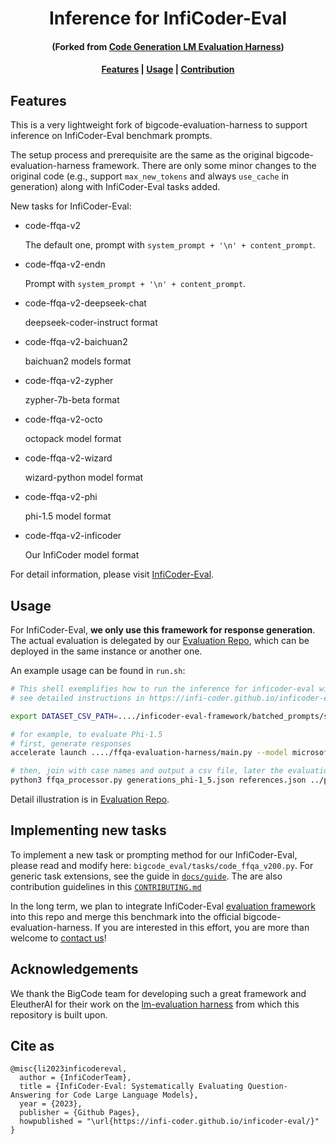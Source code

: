 <h1 align="center">Inference for InfiCoder-Eval</h1>

<h4 align="center">(Forked from <a href="https://github.com/bigcode-project/bigcode-evaluation-harness">Code Generation LM Evaluation Harness</a>)</h1>


<h4 align="center">
    <p>
        <a href="#features">Features</a> |
        <a href="#setup">Usage</a> |
        <a href="#implementing-new-tasks">Contribution</a>
    <p>
</h4>

## Features
This is a very lightweight fork of bigcode-evaluation-harness to support inference on InfiCoder-Eval benchmark prompts.

The setup process and prerequisite are the same as the original bigcode-evaluation-harness framework. There are only some minor changes to the original code (e.g., support `max_new_tokens` and always `use_cache` in generation) along with InfiCoder-Eval tasks added.

New tasks for InfiCoder-Eval:

- code-ffqa-v2 

    The default one, prompt with `system_prompt + '\n' + content_prompt`.
    
- code-ffqa-v2-endn

    Prompt with `system_prompt + '\n' + content_prompt`.

- code-ffqa-v2-deepseek-chat 

    deepseek-coder-instruct format

- code-ffqa-v2-baichuan2
    
    baichuan2 models format 

- code-ffqa-v2-zypher

    zypher-7b-beta format

- code-ffqa-v2-octo 

    octopack model format

- code-ffqa-v2-wizard

    wizard-python model format

- code-ffqa-v2-phi 
    
    phi-1.5 model format

- code-ffqa-v2-inficoder

    Our InfiCoder model format

For detail information, please visit [InfiCoder-Eval](https://infi-coder.github.io/inficoder-eval/).

## Usage

For InfiCoder-Eval, **we only use this framework for response generation**. The actual evaluation is delegated by our [Evaluation Repo](https://github.com/infi-coder/inficoder-eval-framework), which can be deployed in the same instance or another one.

An example usage can be found in `run.sh`:

```bash
# This shell exemplifies how to run the inference for inficoder-eval with this repo
# see detailed instructions in https://infi-coder.github.io/inficoder-eval/

export DATASET_CSV_PATH=..../inficoder-eval-framework/batched_prompts/suite_v2.0.0_dev.csv

# for example, to evaluate Phi-1.5
# first, generate responses
accelerate launch ..../ffqa-evaluation-harness/main.py --model microsoft/phi-1_5 --tasks code-ffqa-v2-phi --batch_size 16 --precision bf16 --n_samples 30 --do_sample True --temperature 0.2 --top_p 0.9 --save_generations --save_references --trust_remote_code --generation_only --max_length_generation 2048 --save_generations_path generations_phi-1_5.json --eos='<|endoftext|>'

# then, join with case names and output a csv file, later the evaluation framework can process
python3 ffqa_processor.py generations_phi-1_5.json references.json ../phi-1_5_output.csv --eos '<|endoftext|>'
```

Detail illustration is in [Evaluation Repo](https://github.com/infi-coder/inficoder-eval-framework).


## Implementing new tasks
To implement a new task or prompting method for our InfiCoder-Eval, please read and modify here: `bigcode_eval/tasks/code_ffqa_v200.py`. For generic task extensions, see the guide in [`docs/guide`](https://github.com/bigcode-project/bigcode-evaluation-harness/blob/main/docs/guide.md). The are also contribution guidelines in this [`CONTRIBUTING.md`](https://github.com/bigcode-project/bigcode-evaluation-harness/blob/main/CONTRIBUTING.md)

In the long term, we plan to integrate InfiCoder-Eval [evaluation framework](https://github.com/infi-coder/inficoder-eval-framework) into this repo and merge this benchmark into the official bigcode-evaluation-harness. If you are interested in this effort, you are more than welcome to [contact us](mailto:linyi2@illinois.edu)!

## Acknowledgements
We thank the BigCode team for developing such a great framework and EleutherAI for their work on the [lm-evaluation harness](https://github.com/EleutherAI/lm-evaluation-harness) from which this repository is built upon.

## Cite as

```
@misc{li2023inficodereval,
  author = {InfiCoderTeam},
  title = {InfiCoder-Eval: Systematically Evaluating Question-Answering for Code Large Language Models},
  year = {2023},
  publisher = {Github Pages},
  howpublished = "\url{https://infi-coder.github.io/inficoder-eval/}"
}
```
